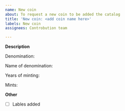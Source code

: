 ```yaml
---
name: New coin
about: To request a new coin to be added the catalog
title: 'New coin: <add coin name here>'
labels: New coin
assignees: Controbution team

---
```


**Description**

Denomination:  <!-- for example: $1 or 5¢ -->
  
Name of denomination:  <!-- # for example dime -->
  
Years of minting: <!-- # For example 1909-1958 -->
  
Mints: <!-- # Where the coin was minted. -->

  **Other**
  
  - [ ] Lables added

